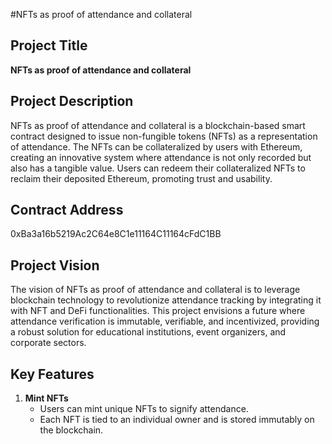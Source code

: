 #NFTs as proof of attendance and collateral

## Project Title
**NFTs as proof of attendance and collateral**

## Project Description
NFTs as proof of attendance and collateral is a blockchain-based smart contract designed to issue non-fungible tokens (NFTs) as a representation of attendance. The NFTs can be collateralized by users with Ethereum, creating an innovative system where attendance is not only recorded but also has a tangible value. Users can redeem their collateralized NFTs to reclaim their deposited Ethereum, promoting trust and usability.

## Contract Address
0xBa3a16b5219Ac2C64e8C1e11164C11164cFdC1BB

## Project Vision
The vision of NFTs as proof of attendance and collateral is to leverage blockchain technology to revolutionize attendance tracking by integrating it with NFT and DeFi functionalities. This project envisions a future where attendance verification is immutable, verifiable, and incentivized, providing a robust solution for educational institutions, event organizers, and corporate sectors.

## Key Features
1. **Mint NFTs**
   - Users can mint unique NFTs to signify attendance.
   - Each NFT is tied to an individual owner and is stored immutably on the blockchain.

